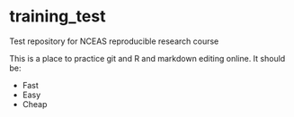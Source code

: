 # training_test
Test repository for NCEAS reproducible research course

This is a place to practice git and R and markdown editing online. It should be:

- Fast
- Easy
- Cheap
